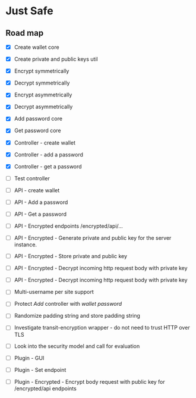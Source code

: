 # Just Safe

## Road map
- [x] Create wallet core
- [x] Create private and  public keys util
- [x] Encrypt symmetrically
- [x] Decrypt symmetrically
- [x] Encrypt  asymmetrically
- [x] Decrypt  asymmetrically
- [x] Add password core
- [x] Get password core
- [x] Controller - create wallet
- [x] Controller - add a password
- [x] Controller - get a password
- [ ] Test controller
- [ ] API - create wallet
- [ ] API - Add a password
- [ ] API - Get a password
- [ ] API - Encrypted endpoints /encrypted/api/...
- [ ] API - Encrypted - Generate private and public key for the server instance.
- [ ] API - Encrypted - Store private and public key
- [ ] API - Encrypted - Decrypt incoming http request body with private key
- [ ] API - Encrypted - Decrypt incoming http request body with private key
- [ ] Multi-username per site support
- [ ] Protect *Add* controller with *wallet password*
- [ ] Randomize padding string and store padding string
- [ ] Investigate transit-encryption wrapper - do not need to trust HTTP over TLS
- [ ] Look into the security model and call for evaluation
- [ ] Plugin - GUI
- [ ] Plugin - Set endpoint
- [ ] Plugin - Encrypted - Encrypt body request with public key for /encrypted/api endpoints



